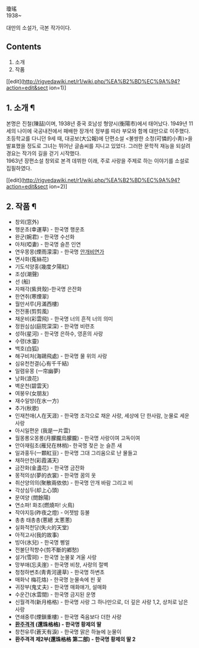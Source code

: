瓊瑤  
1938~

대만의 소설가, 극본 작가이다.

## Contents

    

1. 소개 
2. 작품 

[[edit](http://rigvedawiki.net/r1/wiki.php/%EA%B2%BD%EC%9A%94?action=edit&sect
ion=1)]

## 1. 소개 ¶

본명은 진철(陳喆)이며, 1938년 중국 호남성 형양시(衡陽市)에서 태어났다. 1949년 11세의 나이에 국공내전에서 패배한 장개석 정부를
따라 부모와 함께 대만으로 이주했다.  
초등학교를 다니던 9세 때, 대공보(大公報)에 단편소설 <불쌍한 소청(可憐的小靑)>을 발표했을 정도로 그녀는 뛰어난 글솜씨를 지니고 있었다.
그러한 문학적 재능을 되살려 경요는 작가의 길을 걷기 시작했다.  
1963년 장편소설 창외로 본격 데뷔한 이래, 주로 사랑을 주제로 하는 이야기를 소설로 집필하였다.

  
  
  
  
  

[[edit](http://rigvedawiki.net/r1/wiki.php/%EA%B2%BD%EC%9A%94?action=edit&sect
ion=2)]

## 2. 작품 ¶

  * 창외(窓外)
  * 행운초(幸運草) - 한국명 행운초
  * 완군(婉君) - 한국명 수선화 
  * 아처(啞妻) - 한국명 슬픈 인연 
  * 연우몽몽(煙雨濛濛) - 한국명 [안개비연가](%EC%95%88%EA%B0%9C%EB%B9%84%EC%97%B0%EA%B0%80.md)
  * 면사화(菟絲花)
  * 기도석양홍(幾度夕陽紅)
  * 조성(潮聲)
  * 선 (船)
  * 자패각(紫貝殼)-한국명 은잔화
  * 한연취(寒煙翠)
  * 월만서루(月滿西樓)
  * 전전풍(剪剪風)
  * 채운비(彩雲飛) - 한국명 너의 흔적 너의 의미 
  * 정원심심(庭院深深) - 한국명 비련초 
  * 성하(星河) - 한국명 은하수, 영혼의 사랑
  * 수령(水靈)
  * 백호(白狐)
  * 해구비처(海鷗飛處) - 한국명 물 위의 사랑 
  * 심유천천결(心有千千結)
  * 일렴유몽 (一帘幽夢) 
  * 낭화(浪花)
  * 벽운천(碧雲天)
  * 여붕우(女朋友)
  * 재수일방(在水一方)
  * 추가(秋歌)
  * 인재천애(人在天涯) - 한국명 조각으로 채운 사랑, 세상에 단 한사람, 눈물로 세운 사랑
  * 아시일편운 (我是一片雲)
  * 월몽롱오몽롱(月朦朧烏朦朧) - 한국명 사랑이여 고독이여
  * 안아재림초(雁兒在林梢)- 한국명 젖은 눈 슬픈 새
  * 일과홍두(一顆紅豆) - 한국명 그대 그리움으로 난 물들고
  * 채하만천(彩霞滿天) 
  * 금잔화(金盞花) - 한국명 금잔화 
  * 몽적의상(夢的衣裳) - 한국명 꿈의 옷
  * 취산양의의(聚散兩依依) - 한국명 안개 바람 그리고 비
  * 각상심두(却上心頭)
  * 문여양 (問餘陽)
  * 연소파! 화조(燃燒파! 火鳥)
  * 작야지등(昨夜之燈) - 어젯밤 등불
  * 총총 태총총(蔥總 太蔥蔥)
  * 실화적천당(失火的天堂) 
  * 아적고사(我的故事)
  * 빙아(氷兒) - 한국명 삥얼 
  * 전불단적향수(剪不斷的鄕愁)
  * 설가(雪珂) - 한국명 눈물꽃 겨울 사랑 
  * 망부애(忘夫崖) - 한국명 비창, 사랑의 절벽 
  * 청청하변초(靑靑河邊草) - 한국명 하변초 
  * 매화낙 梅花烙) - 한국명 눈물속에 핀 꽃 
  * 귀장부(鬼丈夫) - 한국명 매화애가, 설매화
  * 수운간(水雲間) - 한국명 금지된 운명
  * 신월격격(新月格格) - 한국명 사랑 그 하나만으로, 더 깊은 사랑 1,2, 상처로 남은 사랑
  * 연쇄중루(煙鎖重樓) - 한국명 죽음보다 더한 사랑 
  * **[환주격격](%ED%99%A9%EC%A0%9C%EC%9D%98%20%EB%94%B8.md) (還珠格格) - 한국명 황제의 딸**
  * 창천유루(蒼天有淚) - 한국명 맑은 하늘에 눈물이
  * **환주격격 제2부(還珠格格 第二部) - 한국명 황제의 딸 2**

